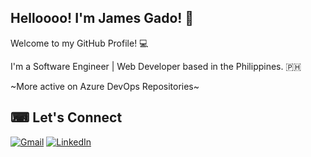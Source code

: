 ## Helloooo! I'm James Gado! 👋

Welcome to my GitHub Profile! 💻

I'm a Software Engineer | Web Developer based in the Philippines. :philippines:

~More active on Azure DevOps Repositories~

## ⌨ Let's Connect

[![Gmail](https://img.shields.io/badge/Gmail-D14836?style=for-the-badge&logo=gmail&logoColor=white)](mailto:gado.james999@gmail.com)
[![LinkedIn](https://img.shields.io/badge/LinkedIn-0077B5?style=for-the-badge&logo=linkedin&logoColor=white)](https://www.linkedin.com/in/james-gado-585477247/)
